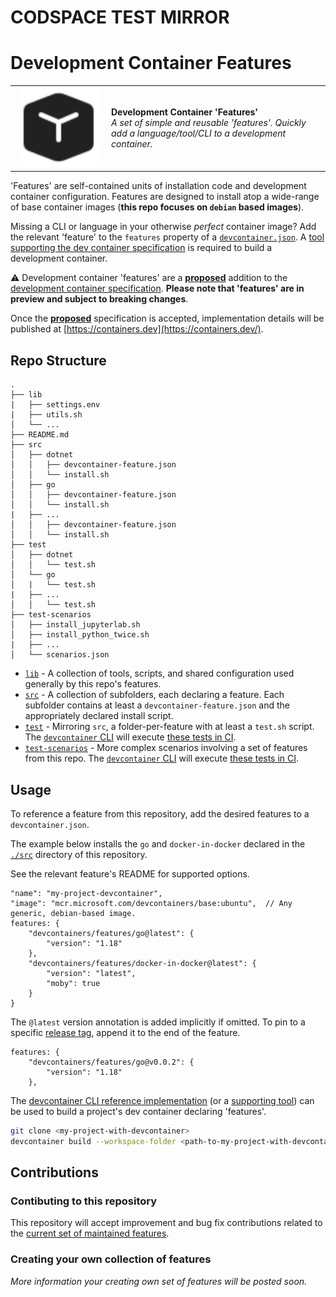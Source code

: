 # CODSPACE TEST MIRROR

# Development Container Features

<table style="width: 100%; border-style: none;"><tr>
<td style="width: 140px; text-align: center;"><a href="https://github.com/devcontainers"><img width="128px" src="https://raw.githubusercontent.com/microsoft/fluentui-system-icons/78c9587b995299d5bfc007a0077773556ecb0994/assets/Cube/SVG/ic_fluent_cube_32_filled.svg" alt="devcontainers organization logo"/></a></td>
<td>
<strong>Development Container 'Features'</strong><br />
<i>A set of simple and reusable 'features'. Quickly add a language/tool/CLI to a development container.
</td>
</tr></table>

'Features' are self-contained units of installation code and development container configuration. Features are designed to install atop a wide-range of base container images (**this repo focuses on `debian` based images**).

Missing a CLI or language in your otherwise _perfect_ container image? Add the relevant 'feature' to the `features` property of a [`devcontainer.json`](https://containers.dev/implementors/json_reference/#general-properties).  A [tool supporting the dev container specification](https://containers.dev/supporting) is required to build a development container.

⚠️ Development container 'features' are a [**proposed**](https://github.com/devcontainers/spec/blob/main/proposals/devcontainer-features.md) addition to the [development container specification](https://containers.dev/implementors/spec/). **Please note that 'features' are in preview and subject to breaking changes**.

Once the [**proposed**](https://github.com/devcontainers/spec/blob/main/proposals/devcontainer-features.md) specification is accepted, implementation details will be published at [https://containers.dev](https://containers.dev/).


## Repo Structure

```
.
├── lib
|   ├── settings.env
|   ├── utils.sh
│   └── ...
├── README.md
├── src
│   ├── dotnet
│   │   ├── devcontainer-feature.json
│   │   └── install.sh
│   ├── go
│   │   ├── devcontainer-feature.json
│   │   └── install.sh
|   ├── ...
│   │   ├── devcontainer-feature.json
│   │   └── install.sh
├── test
│   ├── dotnet
│   │   └── test.sh
│   └── go
│   |   └── test.sh
|   ├── ...
│   │   └── test.sh
├── test-scenarios
│   ├── install_jupyterlab.sh
│   ├── install_python_twice.sh
|   ├── ...
│   └── scenarios.json
```

- [`lib`](lib) - A collection of tools, scripts, and shared configuration used generally by this repo's features.
- [`src`](src) - A collection of subfolders, each declaring a feature. Each subfolder contains at least a `devcontainer-feature.json` and the appropriately declared install script.
- [`test`](test) - Mirroring `src`, a folder-per-feature with at least a `test.sh` script. The [`devcontainer` CLI](https://github.com/devcontainers/cli) will execute [these tests in CI](https://github.com/devcontainers/features/blob/main/.github/workflows/test-all.yaml).
- [`test-scenarios`](test-scenarios) - More complex scenarios involving a set of features from this repo. The [`devcontainer` CLI](https://github.com/devcontainers/cli) will execute [these tests in CI](https://github.com/devcontainers/features/blob/main/.github/workflows/test-scenarios.yaml).

## Usage

To reference a feature from this repository, add the desired features to a `devcontainer.json`.

The example below installs the `go` and `docker-in-docker` declared in the [`./src`](./src) directory of this repository.

See the relevant feature's README for supported options.

```jsonc
"name": "my-project-devcontainer",
"image": "mcr.microsoft.com/devcontainers/base:ubuntu",  // Any generic, debian-based image.
features: {
    "devcontainers/features/go@latest": {
        "version": "1.18"
    },
    "devcontainers/features/docker-in-docker@latest": {
        "version": "latest",
        "moby": true
    }
}
```

The `@latest` version annotation is added implicitly if omitted. To pin to a specific [release tag](https://github.com/devcontainers/features/releases), append it to the end of the feature.

```jsonc
features: {
    "devcontainers/features/go@v0.0.2": {
        "version": "1.18"
    },
```

The [devcontainer CLI reference implementation](https://github.com/devcontainers/cli) (or a [supporting tool](https://containers.dev/supporting)) can be used to build a project's dev container declaring 'features'.

```bash
git clone <my-project-with-devcontainer>
devcontainer build --workspace-folder <path-to-my-project-with-devcontainer>
```

## Contributions

### Contibuting to this repository

This repository will accept improvement and bug fix contributions related to the [current set of maintained features](./src).

### Creating your own collection of features

_More information your creating own set of features will be posted soon._
